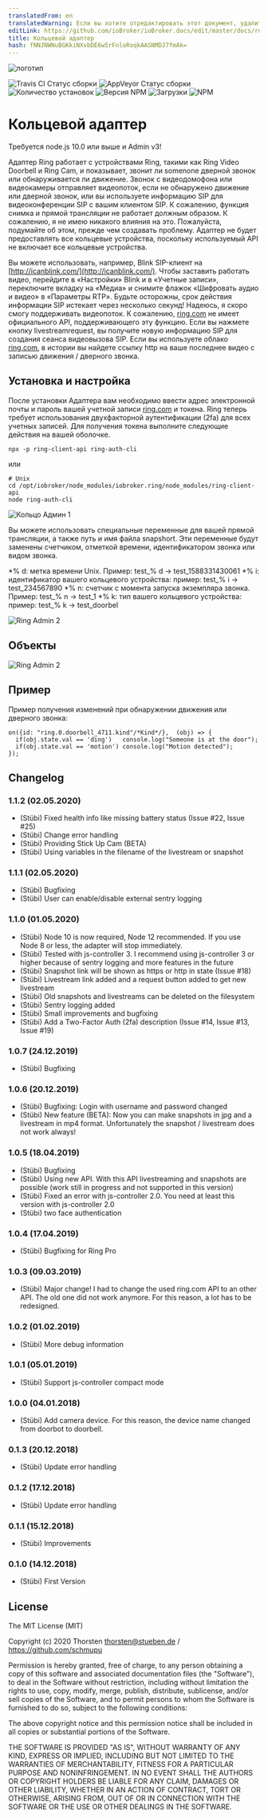 ```yaml
---
translatedFrom: en
translatedWarning: Если вы хотите отредактировать этот документ, удалите поле «translationFrom», в противном случае этот документ будет снова автоматически переведен
editLink: https://github.com/ioBroker/ioBroker.docs/edit/master/docs/ru/adapterref/iobroker.ring/README.md
title: Кольцевой адаптер
hash: fNNJNWNuBGKkiNXvbDE6w5rFnloRoqkAASNMDJ7fmAk=
---
```

![логотип](../../../en/adapterref/iobroker.ring/admin/ring.png)

![Travis CI Статус сборки](https://travis-ci.org/schmupu/ioBroker.ring.svg?branch=master)
![AppVeyor Статус сборки](https://ci.appveyor.com/api/projects/status/github/schmupu/ioBroker.ring?branch=master&svg=true)
![Количество установок](http://iobroker.live/badges/ring-stable.svg)
![Версия NPM](http://img.shields.io/npm/v/iobroker.ring.svg)
![Загрузки](https://img.shields.io/npm/dm/iobroker.ring.svg)
![NPM](https://nodei.co/npm/iobroker.ring.png?downloads=true)

# Кольцевой адаптер
Требуется node.js 10.0 или выше и Admin v3!

Адаптер Ring работает с устройствами Ring, такими как Ring Video Doorbell и Ring Cam, и показывает, звонит ли somenone дверной звонок или обнаруживается ли движение. Звонок с видеодомофона или видеокамеры отправляет видеопоток, если не обнаружено движение или дверной звонок, или вы используете информацию SIP для видеоконференции SIP с вашим клиентом SIP.
К сожалению, функция снимка и прямой трансляции не работает должным образом. К сожалению, я не имею никакого влияния на это. Пожалуйста, подумайте об этом, прежде чем создавать проблему.
Адаптер не будет предоставлять все кольцевые устройства, поскольку используемый API не включает все кольцевые устройства.

Вы можете использовать, например, Blink SIP-клиент на [http://icanblink.com/](http://icanblink.com/). Чтобы заставить работать видео, перейдите в «Настройки» Blink и в «Учетные записи», переключите вкладку на «Медиа» и снимите флажок «Шифровать аудио и видео» в «Параметры RTP». Будьте осторожны, срок действия информации SIP истекает через несколько секунд! Надеюсь, я скоро смогу поддерживать видеопоток. К сожалению, [ring.com](https://ring.com) не имеет официального API, поддерживающего эту функцию.
Если вы нажмете кнопку livestreamrequest, вы получите новую информацию SIP для создания сеанса видеовызова SIP. Если вы используете облако [ring.com](https://ring.com), в истории вы найдете ссылку http на ваше последнее видео с записью движения / дверного звонка.

## Установка и настройка
После установки Адаптера вам необходимо ввести адрес электронной почты и пароль вашей учетной записи [ring.com](https://ring.com) и токена. Ring теперь требует использования двухфакторной аутентификации (2fa) для всех учетных записей. Для получения токена выполните следующие действия на вашей оболочке.

```
npx -p ring-client-api ring-auth-cli
```

или

```
# Unix
cd /opt/iobroker/node_modules/iobroker.ring/node_modules/ring-client-api
node ring-auth-cli
```

![Кольцо Админ 1](../../../en/adapterref/iobroker.ring/docs/ring_admin_tab1.png)

Вы можете использовать специальные переменные для вашей прямой трансляции, а также путь и имя файла snapshort. Эти переменные будут заменены счетчиком, отметкой времени, идентификатором звонка или видом звонка.

*% d: метка времени Unix. Пример: test_% d -> test_1588331430061
*% i: идентификатор вашего кольцевого устройства: пример: test_% i -> test_234567890
*% n: счетчик с момента запуска экземпляра звонка. Пример: test_% n -> test_1
*% k: тип вашего кольцевого устройства: пример: test_% k -> test_doorbel

![Ring Admin 2](../../../en/adapterref/iobroker.ring/docs/ring_admin_tab2.png)

## Объекты
![Ring Admin 2](../../../en/adapterref/iobroker.ring/docs/ring_objects.png)

## Пример
Пример получения изменений при обнаружении движения или дверного звонка:

```
on({id: "ring.0.doorbell_4711.kind"/*Kind*/},  (obj) => {
  if(obj.state.val == 'ding')   console.log("Someone is at the door");
  if(obj.state.val == 'motion') console.log("Motion detected");
});
```

## Changelog

### 1.1.2 (02.05.2020)
* (Stübi) Fixed health info like missing battery status (Issue #22, Issue #25) 
* (Stübi) Change error handling
* (Stübi) Providing Stick Up Cam (BETA)
* (Stübi) Using variables in the filename of the livestream or snapshot 

### 1.1.1 (02.05.2020)
* (Stübi) Bugfixing
* (Stübi) User can enable/disable external sentry logging

### 1.1.0 (01.05.2020)
* (Stübi) Node 10 is now required, Node 12 recommended. If you use Node 8 or less, the adapter will stop immediately.
* (Stübi) Tested with js-controller 3. I recommend using js-controller 3 or higher because of sentry logging and more features in the future 
* (Stübi) Snapshot link will be shown as https or http in state (Issue #18)
* (Stübi) Livestream link added and a request button added to get new livestream
* (Stübi) Old snapshots and livestreams can be deleted on the filesystem
* (Stübi) Sentry logging added
* (Stübi) Small improvements and bugfixing   
* (Stübi) Add a Two-Factor Auth (2fa) description (Issue #14, Issue #13, Issue #19)

### 1.0.7 (24.12.2019)
* (Stübi) Bugfixing

### 1.0.6 (20.12.2019)
* (Stübi) Bugfixing: Login with username and password changed
* (Stübi) New feature (BETA): Now you can make snapshots in jpg and a livestream in mp4 format. Unfortunately the snapshot / livestream does not work always! 

### 1.0.5 (18.04.2019)
* (Stübi) Bugfixing 
* (Stübi) Using new API. With this API livestreaming and snapshots are possible (work still in progress and not supported in this version)
* (Stübi) Fixed an error with js-controller 2.0. You need at least this version with js-controller 2.0
* (Stübi) two face authentication


### 1.0.4 (17.04.2019)
* (Stübi) Bugfixing for Ring Pro 

### 1.0.3 (09.03.2019)
* (Stübi) Major change! I had to change the used ring.com API to an other API. The old one did not work anymore. For this reason, a lot has to be redesigned.  

### 1.0.2 (01.02.2019)
* (Stübi) More debug information 

### 1.0.1 (05.01.2019)
* (Stübi) Support js-controller compact mode 

### 1.0.0 (04.01.2018)
* (Stübi) Add camera device. For this reason, the device name changed from doorbot to doorbell.

### 0.1.3 (20.12.2018)
* (Stübi) Update error handling

### 0.1.2 (17.12.2018)
* (Stübi) Update error handling

### 0.1.1 (15.12.2018)
* (Stübi) Improvements

### 0.1.0 (14.12.2018)
* (Stübi) First Version

## License
The MIT License (MIT)

Copyright (c) 2020 Thorsten <thorsten@stueben.de> / <https://github.com/schmupu>

Permission is hereby granted, free of charge, to any person obtaining a copy
of this software and associated documentation files (the "Software"), to deal
in the Software without restriction, including without limitation the rights
to use, copy, modify, merge, publish, distribute, sublicense, and/or sell
copies of the Software, and to permit persons to whom the Software is
furnished to do so, subject to the following conditions:

The above copyright notice and this permission notice shall be included in
all copies or substantial portions of the Software.

THE SOFTWARE IS PROVIDED "AS IS", WITHOUT WARRANTY OF ANY KIND, EXPRESS OR
IMPLIED, INCLUDING BUT NOT LIMITED TO THE WARRANTIES OF MERCHANTABILITY,
FITNESS FOR A PARTICULAR PURPOSE AND NONINFRINGEMENT. IN NO EVENT SHALL THE
AUTHORS OR COPYRIGHT HOLDERS BE LIABLE FOR ANY CLAIM, DAMAGES OR OTHER
LIABILITY, WHETHER IN AN ACTION OF CONTRACT, TORT OR OTHERWISE, ARISING FROM,
OUT OF OR IN CONNECTION WITH THE SOFTWARE OR THE USE OR OTHER DEALINGS IN
THE SOFTWARE.